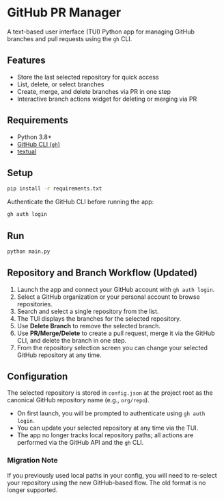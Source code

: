 # GitHub PR Manager

A text-based user interface (TUI) Python app for managing GitHub branches and pull requests using the `gh` CLI.

## Features
 - Store the last selected repository for quick access
- List, delete, or select branches
- Create, merge, and delete branches via PR in one step
- Interactive branch actions widget for deleting or merging via PR

## Requirements
- Python 3.8+
- [GitHub CLI (`gh`)](https://cli.github.com/)
- [textual](https://github.com/Textualize/textual)

## Setup
```bash
pip install -r requirements.txt
```

Authenticate the GitHub CLI before running the app:
```bash
gh auth login
```

## Run
```bash
python main.py
```

## Repository and Branch Workflow (Updated)

1. Launch the app and connect your GitHub account with `gh auth login`.
2. Select a GitHub organization or your personal account to browse repositories.
3. Search and select a single repository from the list.
4. The TUI displays the branches for the selected repository.
5. Use **Delete Branch** to remove the selected branch.
6. Use **PR/Merge/Delete** to create a pull request, merge it via the GitHub CLI, and delete the branch in one step.
7. From the repository selection screen you can change your selected GitHub repository at any time.

## Configuration
The selected repository is stored in `config.json` at the project root as the canonical GitHub repository name (e.g., `org/repo`).

- On first launch, you will be prompted to authenticate using `gh auth login`.
- You can update your selected repository at any time via the TUI.
- The app no longer tracks local repository paths; all actions are performed via the GitHub API and the `gh` CLI.

### Migration Note
If you previously used local paths in your config, you will need to re-select your repository using the new GitHub-based flow. The old format is no longer supported.
